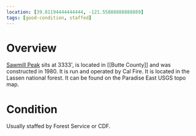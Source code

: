 ```yaml
---
location: [39.81194444444444, -121.55888888888889]
tags: [good-condition, staffed]
---
```


# Overview

[Sawmill Peak](http://www.peakbagging.com/CALookoutPhotos/SawmillPeak.html) sits at 3333', is located in [[Butte County]] and was constructed in 1980. It is run and operated by Cal Fire. It is located in the Lassen national forest. It can be found on the Paradise East USGS topo map.

# Condition

Usually staffed by Forest Service or CDF.